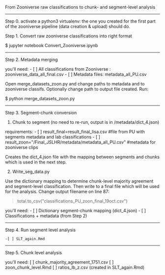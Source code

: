 From Zooniverse raw classifications to chunk- and segment-level analysis

--------------------------------------------------------------

Step 0.  activate a python3 virtualenv: the one you created for the first part of the zooniverse pipeline (data creation & upload) should do.

Step 1. Convert raw zooniverse classifications into right format

$ jupyter notebook Convert_Zooniverse.ipynb
 

--------------------------------------------------------------
Step 2. Metadata merging

you'll need:
    - [ ] All classifications from Zooniverse : zooniverse_data_all_final.csv
    - [ ] Metadata files:
    metadata_all_PU.csv

Open merge_datasets_zoon.py and change paths to metadata and to zooniverse classifs.
Optionally change path to output file created.
Run:

$ python merge_datasets_zoon.py 

--------------------------------------------------------------

Step 3. Segment-chunk conversion

1. Chunk to segment (no need to re-run, output is in /metadata/dict_4.json)

requirements:
    - [ ] result_final=result_final_lisa.csv  #file from PU with segments metadata and lab classifications
    - [ ] result_zoon="/Final_JSLHR/metadata/metadata_all_PU.csv"  #metadata for zooniverse clips

Creates the dict_4.json file with the mapping between segments and chunks which is used in the next step. 


2. Write_seg_data.py

Use the dictionary mapping to determine chunk-level majority agreement and segment-level classification. Then write to a final file which will be used for the analysis.
Change output filename on line 87: 

> total.to_csv("classifications_PU_zoon_final_19oct.csv")

you'll need:
    - [ ] Dictionary segment-chunk mapping (dict_4.json)
    - [ ] Classifications + metadata (from Step 2)


--------------------------------------------------------------

Step 4. Run segment level analysis

	-[ ] SLT_again.Rmd

--------------------------------------------------------------

Step 5. Chunk level analysis

you'll need:
	[ ] chunk_majority_agreement_1751.csv
	[ ] zoon_chunk_level.Rmd
	[ ] ratios_lb_z.csv (created in SLT_again.Rmd)


